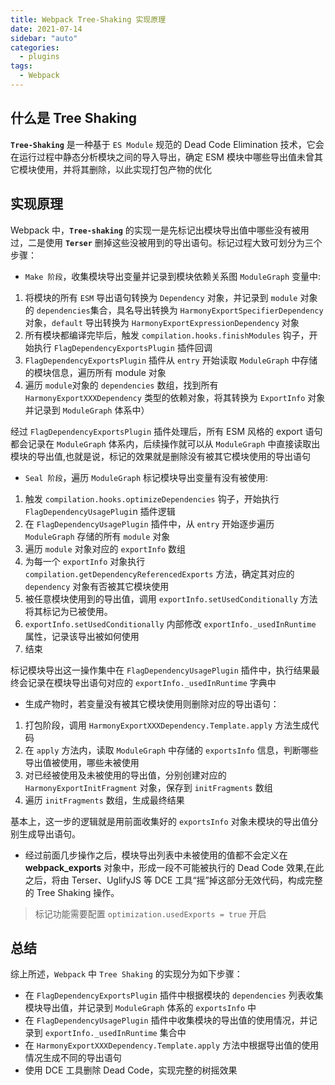 ```yaml
---
title: Webpack Tree-Shaking 实现原理
date: 2021-07-14
sidebar: "auto"
categories:
  - plugins
tags:
  - Webpack
---
```


## 什么是 Tree Shaking

**`Tree-Shaking`** 是一种基于 `ES Module` 规范的 Dead Code Elimination 技术，它会在运行过程中静态分析模块之间的导入导出，确定 ESM 模块中哪些导出值未曾其它模块使用，并将其删除，以此实现打包产物的优化

## 实现原理

Webpack 中，**`Tree-shaking`** 的实现一是先标记出模块导出值中哪些没有被用过，二是使用 **`Terser`** 删掉这些没被用到的导出语句。标记过程大致可划分为三个步骤：

- `Make 阶段`，收集模块导出变量并记录到模块依赖关系图 `ModuleGraph` 变量中:

1. 将模块的所有 `ESM` 导出语句转换为 `Dependency` 对象，并记录到 `module` 对象的 `dependencies`集合，具名导出转换为 `HarmonyExportSpecifierDependency` 对象，`default` 导出转换为 `HarmonyExportExpressionDependency` 对象
2. 所有模块都编译完毕后，触发 `compilation.hooks.finishModules` 钩子，开始执行 `FlagDependencyExportsPlugin` 插件回调
3. `FlagDependencyExportsPlugin` 插件从 `entry` 开始读取 `ModuleGraph` 中存储的模块信息，遍历所有 module 对象
4. 遍历 `module`对象的 `dependencies` 数组，找到所有 `HarmonyExportXXXDependency` 类型的依赖对象，将其转换为 `ExportInfo` 对象并记录到 `ModuleGraph` 体系中）

经过 `FlagDependencyExportsPlugin` 插件处理后，所有 ESM 风格的 export 语句都会记录在 `ModuleGraph` 体系内，后续操作就可以从 `ModuleGraph` 中直接读取出模块的导出值,也就是说，标记的效果就是删除没有被其它模块使用的导出语句

- `Seal 阶段`，遍历 `ModuleGraph` 标记模块导出变量有没有被使用:

1. 触发 `compilation.hooks.optimizeDependencies` 钩子，开始执行 `FlagDependencyUsagePlugi`n 插件逻辑
2. 在 `FlagDependencyUsagePlugin` 插件中，从 `entry` 开始逐步遍历 `ModuleGraph` 存储的所有 `module` 对象
3. 遍历 `module` 对象对应的 `exportInfo` 数组
4. 为每一个 `exportInfo` 对象执行 `compilation.getDependencyReferencedExports` 方法，确定其对应的 `dependency` 对象有否被其它模块使用
5. 被任意模块使用到的导出值，调用 `exportInfo.setUsedConditionally` 方法将其标记为已被使用。
6. `exportInfo.setUsedConditionally` 内部修改 `exportInfo._usedInRuntime` 属性，记录该导出被如何使用
7. 结束

标记模块导出这一操作集中在 `FlagDependencyUsagePlugin` 插件中，执行结果最终会记录在模块导出语句对应的 `exportInfo._usedInRuntime` 字典中

- 生成产物时，若变量没有被其它模块使用则删除对应的导出语句：

1. 打包阶段，调用 `HarmonyExportXXXDependency.Template.apply` 方法生成代码
2. 在 `apply` 方法内，读取 `ModuleGraph` 中存储的 `exportsInfo` 信息，判断哪些导出值被使用，哪些未被使用
3. 对已经被使用及未被使用的导出值，分别创建对应的 `HarmonyExportInitFragment` 对象，保存到 `initFragments` 数组
4. 遍历 `initFragments` 数组，生成最终结果

基本上，这一步的逻辑就是用前面收集好的 `exportsInfo` 对象未模块的导出值分别生成导出语句。

- 经过前面几步操作之后，模块导出列表中未被使用的值都不会定义在 **webpack_exports** 对象中，形成一段不可能被执行的 Dead Code 效果,在此之后，将由 Terser、UglifyJS 等 DCE 工具“摇”掉这部分无效代码，构成完整的 Tree Shaking 操作。

> 标记功能需要配置 `optimization.usedExports = true` 开启

## 总结

综上所述，`Webpack` 中 `Tree Shaking` 的实现分为如下步骤：

- 在 `FlagDependencyExportsPlugin` 插件中根据模块的 `dependencies` 列表收集模块导出值，并记录到 `ModuleGraph` 体系的 `exportsInfo` 中
- 在 `FlagDependencyUsagePlugin` 插件中收集模块的导出值的使用情况，并记录到 `exportInfo._usedInRuntime` 集合中
- 在 `HarmonyExportXXXDependency.Template.apply` 方法中根据导出值的使用情况生成不同的导出语句
- 使用 DCE 工具删除 Dead Code，实现完整的树摇效果
